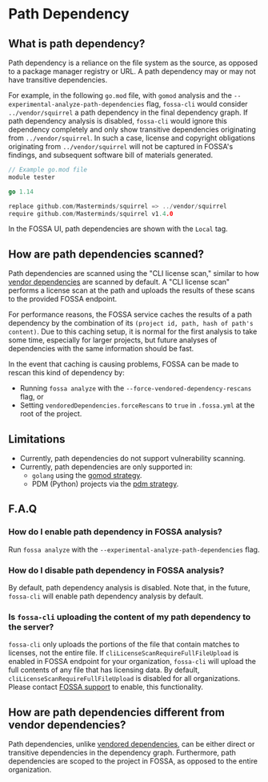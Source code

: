 # Path Dependency

## What is path dependency?

Path dependency is a reliance on the file system as the source, as opposed to a package manager registry or URL. A path dependency may or may not have transitive dependencies.

For example, in the following `go.mod` file, with `gomod` analysis and the `--experimental-analyze-path-dependencies` flag, `fossa-cli` would consider `../vendor/squirrel` a path dependency in the final dependency graph. If path dependency analysis is disabled, `fossa-cli` would ignore this dependency completely and only show transitive dependencies originating from `../vendor/squirrel`. In such a case, license and copyright obligations originating from `../vendor/squirrel` will not be captured in FOSSA's findings, and subsequent software bill of materials generated.

```go
// Example go.mod file
module tester

go 1.14

replace github.com/Masterminds/squirrel => ../vendor/squirrel
require github.com/Masterminds/squirrel v1.4.0
```

In the FOSSA UI, path dependencies are shown with the `Local` tag.

## How are path dependencies scanned?

Path dependencies are scanned using the "CLI license scan," similar to how [vendor dependencies](./../../features/vendored-dependencies.md) are scanned by default. A "CLI license scan" performs a license scan at the path and uploads the results of these scans to the provided FOSSA endpoint.

For performance reasons, the FOSSA service caches the results of a path dependency by the combination of its `(project id, path, hash of path's content)`. Due to this caching setup, it is normal for the first analysis to take some time, especially for larger projects, but future analyses of dependencies with the same information should be fast.

In the event that caching is causing problems, FOSSA can be made to rescan this kind of dependency by:
- Running `fossa analyze` with the `--force-vendored-dependency-rescans` flag, or
- Setting `vendoredDependencies.forceRescans` to `true` in `.fossa.yml` at the root of the project.

## Limitations

- Currently, path dependencies do not support vulnerability scanning.
- Currently, path dependencies are only supported in:
  - `golang` using the [gomod strategy](./../strategies/languages/golang/gomodules.md).
  - PDM (Python) projects via the [pdm strategy](./../strategies/languages/python/pdm.md).

## F.A.Q

### How do I enable path dependency in FOSSA analysis?

Run `fossa analyze` with the `--experimental-analyze-path-dependencies` flag.

### How do I disable path dependency in FOSSA analysis?

By default, path dependency analysis is disabled. Note that, in the future, `fossa-cli` will enable path dependency analysis by default.

### Is `fossa-cli` uploading the content of my path dependency to the server?

`fossa-cli` only uploads the portions of the file that contain matches to licenses, not the entire file. If `cliLicenseScanRequireFullFileUpload` is enabled in FOSSA endpoint
for your organization, `fossa-cli` will upload the full contents of any file that has licensing data. By default,  `cliLicenseScanRequireFullFileUpload` is
disabled for all organizations. Please contact [FOSSA support](https://support.fossa.com) to enable, this functionality.


## How are path dependencies different from vendor dependencies?

Path dependencies, unlike [vendored dependencies](./../../features/vendored-dependencies.md), can be either direct or transitive dependencies in the dependency graph. Furthermore, path dependencies are scoped to the project in FOSSA, as opposed to the entire organization.
